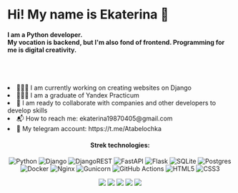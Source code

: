 <h1>Hi! My name is Ekaterina 🙂</h1>

<h4>I am a Python developer.<br>
My vocation is backend, but I'm also fond of frontend. Programming for me is digital creativity.</h4>
<img scr="https://avatars.dzeninfra.ru/get-zen_doc/3901320/pub_6123337979caa304e0a73682_6123fe6292a1b16491760150/scale_1200" height="50"/>

<li> 👩🏻‍💻 I am currently working on creating websites on Django</li>
<li> 👩🏻‍🎓 I am a graduate of Yandex Practicum</li>
<li> 🤝 I am ready to collaborate with companies and other developers to develop skills</li>
<li> 📬 How to reach me: ekaterina19870405@gmail.com</li>
<li> 💬 My telegram account: https://t.me/Atabelochka</li>


<span align="center">
<h4>Strek technologies:</h4>

![Python](https://img.shields.io/badge/python-3670A0?style=for-the-badge&logo=python&logoColor=ffdd54)
![Django](https://img.shields.io/badge/django-%23092E20.svg?style=for-the-badge&logo=django&logoColor=white)
![DjangoREST](https://img.shields.io/badge/DJANGO-REST-ff1709?style=for-the-badge&logo=django&logoColor=white&color=ff1709&labelColor=gray)
![FastAPI](https://img.shields.io/badge/FastAPI-005571?style=for-the-badge&logo=fastapi)
![Flask](https://img.shields.io/badge/flask-%23000.svg?style=for-the-badge&logo=flask&logoColor=white)
![SQLite](https://img.shields.io/badge/sqlite-%2307405e.svg?style=for-the-badge&logo=sqlite&logoColor=white)
![Postgres](https://img.shields.io/badge/postgres-%23316192.svg?style=for-the-badge&logo=postgresql&logoColor=white)
![Docker](https://img.shields.io/badge/docker-%230db7ed.svg?style=for-the-badge&logo=docker&logoColor=white)
![Nginx](https://img.shields.io/badge/nginx-%23009639.svg?style=for-the-badge&logo=nginx&logoColor=white)
![Gunicorn](https://img.shields.io/badge/gunicorn-%298729.svg?style=for-the-badge&logo=gunicorn&logoColor=white)
![GitHub Actions](https://img.shields.io/badge/github%20actions-%232671E5.svg?style=for-the-badge&logo=githubactions&logoColor=white)
![HTML5](https://img.shields.io/badge/html5-%23E34F26.svg?style=for-the-badge&logo=html5&logoColor=white)
![CSS3](https://img.shields.io/badge/css3-%231572B6.svg?style=for-the-badge&logo=css3&logoColor=white)

</span>


<span align="center">

![](https://github-profile-summary-cards.vercel.app/api/cards/profile-details?username=AtabekovaEkaterina&theme=solarized_dark)
![](https://github-profile-summary-cards.vercel.app/api/cards/most-commit-language?username=AtabekovaEkaterina&theme=solarized_dark)
![](https://github-profile-summary-cards.vercel.app/api/cards/repos-per-language?username=AtabekovaEkaterina&theme=solarized_dark)
![](https://github-profile-summary-cards.vercel.app/api/cards/stats?username=AtabekovaEkaterina&theme=solarized_dark)
![](https://github-profile-summary-cards.vercel.app/api/cards/productive-time?username=AtabekovaEkaterina&theme=solarized_dark)

</span>
<!--
**AtabekovaEkaterina/AtabekovaEkaterina** is a ✨ _special_ ✨ repository because its `README.md` (this file) appears on your GitHub profile.

Here are some ideas to get you started:

- 🔭 I’m currently working on ...
- 🌱 I’m currently learning ...
- 👯 I’m looking to collaborate on ...
- 🤔 I’m looking for help with ...
- 💬 Ask me about ...
- 📫 How to reach me: ...
- 😄 Pronouns: ...
- ⚡ Fun fact: ...
-->
